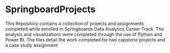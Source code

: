 # SpringboardProjects
This Repository contains a collection of projects and assignments completed while enrolled in Springboards Data Analytics Career Track. The analysis and visualizations were completed through the use of Python and Power BI.
The files detail the work completed for two capstone projects and a case study assignment
